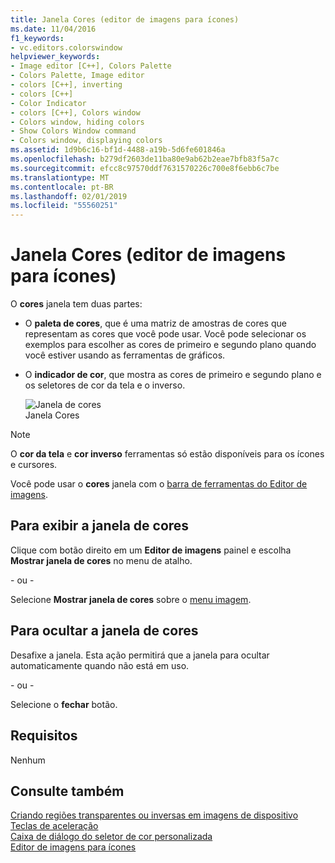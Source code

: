 ```yaml
---
title: Janela Cores (editor de imagens para ícones)
ms.date: 11/04/2016
f1_keywords:
- vc.editors.colorswindow
helpviewer_keywords:
- Image editor [C++], Colors Palette
- Colors Palette, Image editor
- colors [C++], inverting
- colors [C++]
- Color Indicator
- colors [C++], Colors window
- Colors window, hiding colors
- Show Colors Window command
- Colors window, displaying colors
ms.assetid: 1d9b6c16-bf1d-4488-a19b-5d6fe601846a
ms.openlocfilehash: b279df2603de11ba80e9ab62b2eae7bfb83f5a7c
ms.sourcegitcommit: efcc8c97570ddf7631570226c700e8f6ebb6c7be
ms.translationtype: MT
ms.contentlocale: pt-BR
ms.lasthandoff: 02/01/2019
ms.locfileid: "55560251"
---
```

# <a name="colors-window-image-editor-for-icons"></a>Janela Cores (editor de imagens para ícones)

O **cores** janela tem duas partes:

- O **paleta de cores**, que é uma matriz de amostras de cores que representam as cores que você pode usar. Você pode selecionar os exemplos para escolher as cores de primeiro e segundo plano quando você estiver usando as ferramentas de gráficos.

- O **indicador de cor**, que mostra as cores de primeiro e segundo plano e os seletores de cor da tela e o inverso.

   ![Janela de cores](../windows/media/vccolorswindow.gif "vcColorsWindow")<br/>
   Janela Cores

> [!NOTE]
> O **cor da tela** e **cor inverso** ferramentas só estão disponíveis para os ícones e cursores.

Você pode usar o **cores** janela com o [barra de ferramentas do Editor de imagens](../windows/toolbar-image-editor-for-icons.md).

## <a name="to-display-the-colors-window"></a>Para exibir a janela de cores

Clique com botão direito em um **Editor de imagens** painel e escolha **Mostrar janela de cores** no menu de atalho.

   \- ou -

Selecione **Mostrar janela de cores** sobre o [menu imagem](../windows/image-menu-image-editor-for-icons.md).

## <a name="to-hide-the-colors-window"></a>Para ocultar a janela de cores

Desafixe a janela. Esta ação permitirá que a janela para ocultar automaticamente quando não está em uso.

\- ou -

Selecione o **fechar** botão.

## <a name="requirements"></a>Requisitos

Nenhum

## <a name="see-also"></a>Consulte também

[Criando regiões transparentes ou inversas em imagens de dispositivo](../windows/creating-transparent-or-inverse-regions-in-device-images.md)<br/>
[Teclas de aceleração](../windows/accelerator-keys-image-editor-for-icons.md)<br/>
[Caixa de diálogo do seletor de cor personalizada](../windows/custom-color-selector-dialog-box-image-editor-for-icons.md)<br/>
[Editor de imagens para ícones](../windows/image-editor-for-icons.md)
